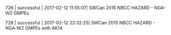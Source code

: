    726 | successful | 2017-02-12 11:55:07| SWCan 2015 NBCC HAZARD - NGA-W2 GMPEs
   
   728 | successful | 2017-02-12 22:32:25| SWCan 2015 NBCC HAZARD - NGA-W2 GMPEs with AK14
   
